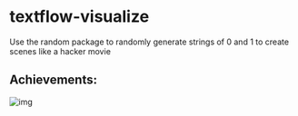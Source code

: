 # textflow-visualize

Use the random package to randomly generate strings of 0 and 1 to create scenes like a hacker movie

## Achievements:
![img]('img.png')